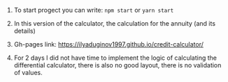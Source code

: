 1. To start progect you can write: 
`npm start` or `yarn start`

2. In this version of the calculator, the calculation for the annuity (and its details)
   
3. Gh-pages link: https://ilyaduginov1997.github.io/credit-calculator/
   
4. For 2 days I did not have time to implement the logic of calculating the differential calculator, there is also no good layout, there is no validation of values.

